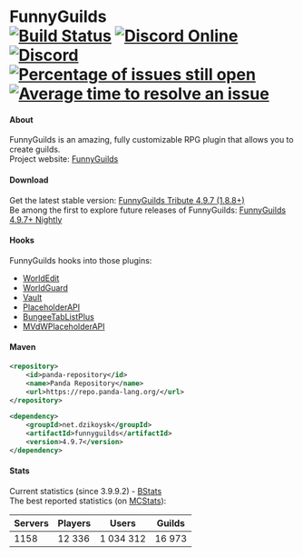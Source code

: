 FunnyGuilds  
[![Build Status](https://github.com/FunnyGuilds/FunnyGuilds/actions/workflows/maven.yml/badge.svg)](https://github.com/FunnyGuilds/FunnyGuilds/actions/workflows/maven.yml) [![Discord Online](https://img.shields.io/discord/254623242914889729.svg)](https://discord.gg/CYvyq3u) [![Discord](https://img.shields.io/badge/discord-funnyguilds-738bd7.svg?style=square)](https://discord.gg/CYvyq3u) [![Percentage of issues still open](http://isitmaintained.com/badge/open/FunnyGuilds/FunnyGuilds.svg)](http://isitmaintained.com/project/FunnyGuilds/FunnyGuilds "Percentage of issues still open") [![Average time to resolve an issue](http://isitmaintained.com/badge/resolution/FunnyGuilds/FunnyGuilds.svg)](http://isitmaintained.com/project/FunnyGuilds/FunnyGuilds "Average time to resolve an issue")
===========

#### About
FunnyGuilds is an amazing, fully customizable RPG plugin that allows you to create guilds.
<br>
Project website: <a href="https://funnyguilds.dzikoysk.net">FunnyGuilds</a>
<br>

#### Download
Get the latest stable version: [FunnyGuilds Tribute 4.9.7 (1.8.8+)](https://github.com/FunnyGuilds/FunnyGuilds/releases) <br>
Be among the first to explore future releases of FunnyGuilds: [FunnyGuilds 4.9.7+ Nightly](https://ci.insertt.dev/job/FunnyGuilds) <br>


#### Hooks
FunnyGuilds hooks into those plugins:
- [WorldEdit](https://dev.bukkit.org/projects/worldedit)
- [WorldGuard](https://dev.bukkit.org/projects/worldguard)
- [Vault](https://dev.bukkit.org/projects/vault)
- [PlaceholderAPI](https://www.spigotmc.org/wiki/placeholderapi-plugin-placeholders-page-2/#funnyguilds)
- [BungeeTabListPlus](https://www.spigotmc.org/resources/bungeetablistplus.313/)
- [MVdWPlaceholderAPI](https://www.spigotmc.org/resources/mvdwplaceholderapi.11182/)

#### Maven
```xml
<repository>
    <id>panda-repository</id>
    <name>Panda Repository</name>
    <url>https://repo.panda-lang.org/</url>
</repository>
```
```xml
<dependency>
    <groupId>net.dzikoysk</groupId>
    <artifactId>funnyguilds</artifactId>
    <version>4.9.7</version>
</dependency>
```

#### Stats
Current statistics (since 3.9.9.2) - [BStats](https://bstats.org/plugin/bukkit/FunnyGuilds)
<br>
The best reported statistics (on [MCStats](http://mcstats.org/plugin/FunnyGuilds)):

| Servers | Players | Users     | Guilds |
|---------|---------|-----------|--------|
| 1158    | 12 336  | 1 034 312 | 16 973 |
